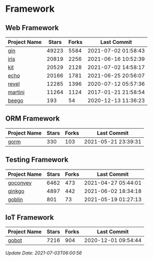 # Framework

## Web Framework
| Project Name | Stars | Forks | Last Commit |
| ------------ | ----- | ----- | ----------- |
| [gin](https://github.com/gin-gonic/gin) | 49223 | 5584 | 2021-07-02 01:58:43 |
| [iris](https://github.com/kataras/iris) | 20819 | 2256 | 2021-06-16 10:52:39 |
| [kit](https://github.com/go-kit/kit) | 20529 | 2128 | 2021-07-02 14:58:17 |
| [echo](https://github.com/labstack/echo) | 20166 | 1781 | 2021-06-25 20:56:07 |
| [revel](https://github.com/revel/revel) | 12285 | 1396 | 2020-07-12 05:57:36 |
| [martini](https://github.com/go-martini/martini) | 11264 | 1124 | 2017-01-21 21:58:54 |
| [beego](https://github.com/astaxie/beego) | 193 | 54 | 2020-12-13 11:36:23 |

## ORM Framework
| Project Name | Stars | Forks | Last Commit |
| ------------ | ----- | ----- | ----------- |
| [gorm](https://github.com/jinzhu/gorm) | 330 | 103 | 2021-05-21 23:39:31 |

## Testing Framework
| Project Name | Stars | Forks | Last Commit |
| ------------ | ----- | ----- | ----------- |
| [goconvey](https://github.com/smartystreets/goconvey) | 6462 | 473 | 2021-04-27 05:44:01 |
| [ginkgo](https://github.com/onsi/ginkgo) | 4897 | 442 | 2021-06-02 18:34:18 |
| [goblin](https://github.com/franela/goblin) | 801 | 73 | 2021-05-19 01:27:13 |

## IoT Framework
| Project Name | Stars | Forks | Last Commit |
| ------------ | ----- | ----- | ----------- |
| [gobot](https://github.com/hybridgroup/gobot) | 7216 | 904 | 2020-12-01 09:54:44 |

*Update Date: 2021-07-03T06:00:56*